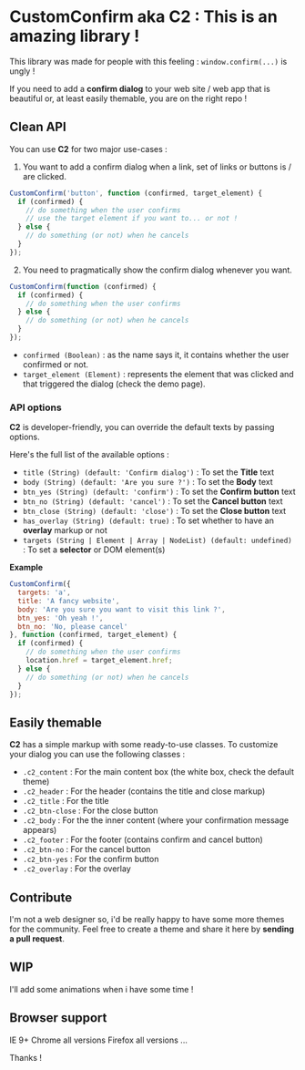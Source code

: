 # CustomConfirm aka C2 : This is an amazing library !

This library was made for people with this feeling : `window.confirm(...)` is ungly !

If you need to add a **confirm dialog** to your web site / web app that is beautiful or, at least easily themable,
you are on the right repo !

## Clean API

You can use **C2** for two major use-cases :

1. You want to add a confirm dialog when a link, set of links or buttons is / are clicked.

```javascript
CustomConfirm('button', function (confirmed, target_element) {
  if (confirmed) {
    // do something when the user confirms
    // use the target element if you want to... or not !
  } else {
    // do something (or not) when he cancels
  }
});
```

2. You need to pragmatically show the confirm dialog whenever you want.

```javascript
CustomConfirm(function (confirmed) {
  if (confirmed) {
    // do something when the user confirms
  } else {
    // do something (or not) when he cancels
  }
});
```

- `confirmed (Boolean)` : as the name says it, it contains whether the user confirmed or not.
- `target_element (Element)` : represents the element that was clicked and that triggered the dialog (check the demo page). 

### API options

**C2** is developer-friendly, you can override the default texts by passing options.

Here's the full list of the available options :
- `title (String) (default: 'Confirm dialog')` : To set the **Title** text
- `body (String) (default: 'Are you sure ?')` : To set the **Body** text
- `btn_yes (String) (default: 'confirm')` : To set the **Confirm button** text
- `btn_no (String) (default: 'cancel')` : To set the **Cancel button** text
- `btn_close (String) (default: 'close')` : To set the **Close button** text
- `has_overlay (String) (default: true)` : To set whether to have an **overlay** markup or not
- `targets (String | Element | Array | NodeList) (default: undefined)` : To set a **selector** or DOM element(s) 

**Example**
```javascript
CustomConfirm({
  targets: 'a',
  title: 'A fancy website',
  body: 'Are you sure you want to visit this link ?',
  btn_yes: 'Oh yeah !',
  btn_no: 'No, please cancel'
}, function (confirmed, target_element) {
  if (confirmed) {
    // do something when the user confirms
    location.href = target_element.href;
  } else {
    // do something (or not) when he cancels
  }
});
```

## Easily themable

 **C2** has a simple markup with some ready-to-use classes. To customize your dialog you can use the following classes :
- `.c2_content` : For the main content box (the white box, check the default theme)
- `.c2_header` : For the header (contains the title and close markup)
- `.c2_title` : For the title
- `.c2_btn-close` : For the close button
- `.c2_body` : For the the inner content (where your confirmation message appears)
- `.c2_footer` : For the footer (contains confirm and cancel button)
- `.c2_btn-no` : For the cancel button
- `.c2_btn-yes` : For the confirm button
- `.c2_overlay` : For the overlay

## Contribute

I'm not a web designer so, i'd be really happy to have some more themes for the community.
Feel free to create a theme and share it here by **sending a pull request**.

## WIP

I'll add some animations when i have some time !

## Browser support
IE 9+
Chrome all versions
Firefox all versions
...

Thanks !
